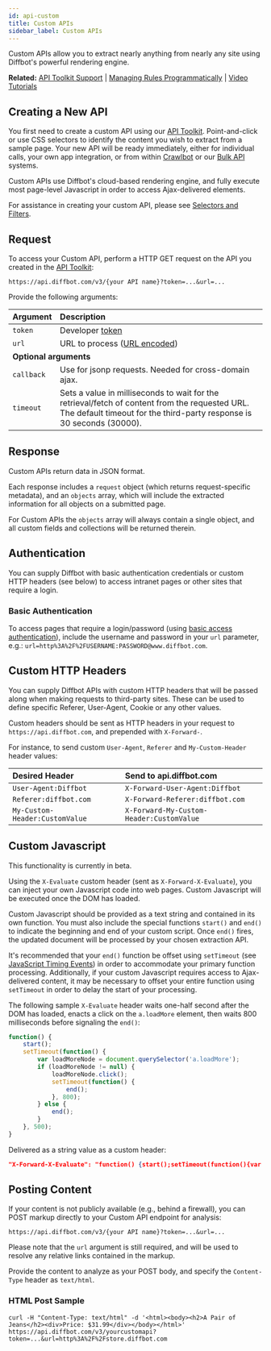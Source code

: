 ```yaml
---
id: api-custom
title: Custom APIs
sidebar_label: Custom APIs
---
```


Custom APIs allow you to extract nearly anything from nearly any site using Diffbot's powerful rendering engine.

<div class="info"><strong>Related:</strong> <a href="api-basics-custom" target="_blank">API Toolkit Support</a> | <a href="api-managing-rules-programmatically">Managing Rules Programmatically</a> | <a href="tutorials-custom-video">Video Tutorials</a></div>

## Creating a New API

You first need to create a custom API using our <a href="/dev/customize">API Toolkit</a>. Point-and-click or use CSS selectors to identify the content you wish to extract from a sample page. Your new API will be ready immediately, either for individual calls, your own app integration, or from within <a href="/dev/crawl">Crawlbot</a> or our <a href="/dev/bulk">Bulk API</a> systems.

Custom APIs use Diffbot's cloud-based rendering engine, and fully execute most page-level Javascript in order to access Ajax-delivered elements.

For assistance in creating your custom API, please see [Selectors and Filters](api-selectors-filters.md).

## Request

To access your Custom API, perform a HTTP GET request on the API you created in the <a href="/dev/customize">API Toolkit</a>:

```plaintext
https://api.diffbot.com/v3/{your API name}?token=...&url=...
```

Provide the following arguments:

| Argument | Description |
| :------- | :---------- |
| `token` | Developer [token](https://diffbot.com/pricing) |
| `url` | URL to process ([URL encoded](https://en.wikipedia.org/wiki/Percent-encoding)) </td></tr><td colspan="2">**Optional arguments**</td> |
| `callback` | Use for jsonp requests. Needed for cross-domain ajax. |
| `timeout` | Sets a value in milliseconds to wait for the retrieval/fetch of content from the requested URL. The default timeout for the third-party response is 30 seconds (30000). |

## Response

Custom APIs return data in JSON format.

Each response includes a `request` object (which returns request-specific metadata), and an `objects` array, which will include the extracted information for all objects on a submitted page.

For Custom APIs the `objects` array will always contain a single object, and all custom fields and collections will be returned therein.

## Authentication

You can supply Diffbot with basic authentication credentials or custom HTTP headers (see below) to access intranet pages or other sites that require a login.

### Basic Authentication

To access pages that require a login/password (using [basic access authentication](https://en.wikipedia.org/wiki/Basic_access_authentication)), include the username and password in your `url` parameter, e.g.: `url=http%3A%2F%2FUSERNAME:PASSWORD@www.diffbot.com`.

## Custom HTTP Headers

You can supply Diffbot APIs with custom HTTP headers that will be passed along when making requests to third-party sites. These can be used to define specific Referer, User-Agent, Cookie or any other values.

Custom headers should be sent as HTTP headers in your request to `https://api.diffbot.com`, and prepended with `X-Forward-`.

For instance, to send custom `User-Agent`, `Referer` and `My-Custom-Header` header values:

| Desired Header | Send to api.diffbot.com |
| :-- | :-- |
| `User-Agent:Diffbot` | `X-Forward-User-Agent:Diffbot` |
| `Referer:diffbot.com` | `X-Forward-Referer:diffbot.com` |
| `My-Custom-Header:CustomValue` | `X-Forward-My-Custom-Header:CustomValue` |

## Custom Javascript

<div class="alert">This functionality is currently in beta.</div>

Using the `X-Evaluate` custom header (sent as `X-Forward-X-Evaluate`), you can inject your own Javascript code into web pages. Custom Javascript will be executed once the DOM has loaded.

Custom Javascript should be provided as a text string and contained in its own function. You must also include the special functions `start()` and `end()` to indicate the beginning and end of your custom script. Once `end()` fires, the updated document will be processed by your chosen extraction API.

It's recommended that your `end()` function be offset using `setTimeout` (see [JavaScript Timing Events](https://www.w3schools.com/js/js_timing.asp)) in order to accommodate your primary function processing. Additionally, if your custom Javascript requires access to Ajax-delivered content, it may be necessary to offset your entire function using `setTimeout` in order to delay the start of your processing.

The following sample `X-Evaluate` header waits one-half second after the DOM has loaded, enacts a click on the `a.loadMore` element, then waits 800 milliseconds before signaling the `end()`:


```js
function() {
    start();
    setTimeout(function() {
        var loadMoreNode = document.querySelector('a.loadMore');
        if (loadMoreNode != null) {
            loadMoreNode.click();
            setTimeout(function() {
                end();
            }, 800);
        } else {
            end();
        }
    }, 500);
}
```

Delivered as a string value as a custom header:

```json
"X-Forward-X-Evaluate": "function() {start();setTimeout(function(){var loadMoreNode=document.querySelector('a.loadMore');if (loadMoreNode != null) {loadMoreNode.click();setTimeout(function(){end();}, 800);} else {end();}},500);}"
```

## Posting Content

If your content is not publicly available (e.g., behind a firewall), you can POST markup directly to your Custom API endpoint for analysis:

```plaintext
https://api.diffbot.com/v3/{your API name}?token=...&url=...
```

Please note that the `url` argument is still required, and will be used to resolve any relative links contained in the markup.

Provide the content to analyze as your POST body, and specify the `Content-Type` header as `text/html`.

### HTML Post Sample

```plaintext
curl -H "Content-Type: text/html" -d '<html><body><h2>A Pair of Jeans</h2><div>Price: $31.99</div></body></html>' https://api.diffbot.com/v3/yourcustomapi?token=...&url=http%3A%2F%2Fstore.diffbot.com
```
